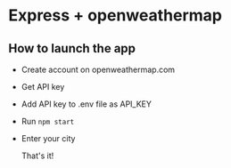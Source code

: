 # Express + openweathermap
## How to launch the app
- Create account on openweathermap.com
- Get API key
- Add API key to .env file as API_KEY
- Run `npm start`
- Enter your city

  That's it!
